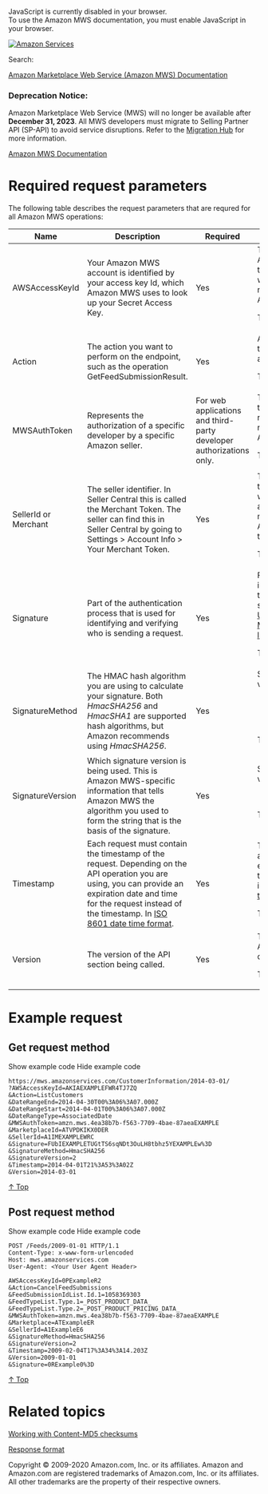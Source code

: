<div id="MWSDX_noscript">

JavaScript is currently disabled in your browser.  
To use the Amazon MWS documentation, you must enable JavaScript in your
browser.

</div>

<div id="MWSDX_divtop">

[![Amazon
Services](https://images-na.ssl-images-amazon.com/images/G/08/mwsportal/fr_FR/amazonservices.gif "Amazon Services")](http://services.amazon.fr)

<div id="MWSDX_search">

<span id="MWSDX_searchlbl">Search:</span>

</div>

  
<span id="MWSDX_titlebar">[Amazon Marketplace Web Service (Amazon MWS)
Documentation](https://developer.amazonservices.fr/gp/mws/docs.html)</span>
<span id="MWSDX_dep_notice"></span>

### Deprecation Notice:

Amazon Marketplace Web Service (MWS) will no longer be available after
**December 31, 2023**. All MWS developers must migrate to Selling
Partner API (SP-API) to avoid service disruptions. Refer to the
[Migration
Hub](https://developer-docs.amazon.com/sp-api/page/migration-hub) for
more information.

</div>

<div id="MWSDX_divbottom">

<div id="MWSDX_divleft">

<div id="MWSDX_toc">

</div>

</div>

<div id="MWSDX_divright">

<div id="MWSDX_content">

<span id="MWSDX_breadcrumbs">[Amazon MWS
Documentation](https://developer.amazonservices.fr/gp/mws/docs.html)</span>

<div id="DG_RequiredRequestParameters" class="nested0">

# Required request parameters

<div class="body">

<div class="p">

The following table describes the request parameters that are requred
for all <span class="ph">Amazon MWS</span> operations:

<div class="tablenoborder">

<table class="table" data-cellpadding="4" data-cellspacing="0" data-summary="" data-frame="border" data-border="1" data-rules="all">
<colgroup>
<col style="width: 25%" />
<col style="width: 25%" />
<col style="width: 25%" />
<col style="width: 25%" />
</colgroup>
<thead class="thead" data-align="left">
<tr class="header row">
<th id="d9097e66" class="entry" data-valign="top" width="16.666666666666664%">Name</th>
<th id="d9097e69" class="entry" data-valign="top" width="33.33333333333333%">Description</th>
<th id="d9097e72" class="entry" data-valign="top" width="16.666666666666664%">Required</th>
<th id="d9097e75" class="entry" data-valign="top" width="33.33333333333333%">Valid values</th>
</tr>
</thead>
<tbody class="tbody">
<tr class="odd row">
<td class="entry" data-valign="top" width="16.666666666666664%" headers="d9097e66 "><span class="keyword parmname">AWSAccessKeyId</span></td>
<td class="entry" data-valign="top" width="33.33333333333333%" headers="d9097e69 ">Your <span class="ph">Amazon MWS</span> account is identified by your access key Id, which <span class="ph">Amazon MWS</span> uses to look up your Secret Access Key.</td>
<td class="entry center" data-valign="top" width="16.666666666666664%" headers="d9097e72 ">Yes</td>
<td class="entry" data-valign="top" width="33.33333333333333%" headers="d9097e75 ">The <span class="keyword parmname">AWSAccessKeyId</span> that you received when you registered for <span class="ph">Amazon MWS</span>.
<p><span class="ph">Type: xs:string</span></p></td>
</tr>
<tr class="even row">
<td class="entry" data-valign="top" width="16.666666666666664%" headers="d9097e66 "><span class="keyword parmname">Action</span></td>
<td class="entry" data-valign="top" width="33.33333333333333%" headers="d9097e69 ">The action you want to perform on the endpoint, such as the operation <span class="keyword apiname">GetFeedSubmissionResult</span>.</td>
<td class="entry center" data-valign="top" width="16.666666666666664%" headers="d9097e72 ">Yes</td>
<td class="entry" data-valign="top" width="33.33333333333333%" headers="d9097e75 ">Any valid action for the endpoint you are calling.
<p><span class="ph">Type: xs:string</span></p></td>
</tr>
<tr class="odd row">
<td class="entry" data-valign="top" width="16.666666666666664%" headers="d9097e66 "><span class="keyword parmname">MWSAuthToken</span></td>
<td class="entry" data-valign="top" width="33.33333333333333%" headers="d9097e69 ">Represents the authorization of a specific developer by a specific Amazon seller.</td>
<td class="entry center" data-valign="top" width="16.666666666666664%" headers="d9097e72 ">For web applications and third-party developer authorizations only.</td>
<td class="entry" data-valign="top" width="33.33333333333333%" headers="d9097e75 ">The authorization token that you received when you registered for <span class="ph">Amazon MWS</span>.
<p><span class="ph">Type: xs:string</span></p></td>
</tr>
<tr class="even row">
<td class="entry" data-valign="top" width="16.666666666666664%" headers="d9097e66 "><span class="keyword parmname">SellerId</span> or <span class="keyword parmname">Merchant</span></td>
<td class="entry" data-valign="top" width="33.33333333333333%" headers="d9097e69 ">The seller identifier. In Seller Central this is called the Merchant Token. The seller can find this in Seller Central by going to <span class="ph uicontrol">Settings</span> <span class="ph uicontrol">&gt;</span> <span class="ph uicontrol">Account Info</span> <span class="ph uicontrol">&gt;</span> <span class="ph uicontrol">Your Merchant Token</span>.</td>
<td class="entry center" data-valign="top" width="16.666666666666664%" headers="d9097e72 ">Yes</td>
<td class="entry" data-valign="top" width="33.33333333333333%" headers="d9097e75 ">The seller identifier that the seller used when they authorized you to make calls to <span class="ph">Amazon MWS</span> on their behalf.
<p><span class="ph">Type: xs:string</span></p></td>
</tr>
<tr class="odd row">
<td class="entry" data-valign="top" width="16.666666666666664%" headers="d9097e66 "><span class="keyword parmname">Signature</span></td>
<td class="entry" data-valign="top" width="33.33333333333333%" headers="d9097e69 ">Part of the authentication process that is used for identifying and verifying who is sending a request.</td>
<td class="entry center" data-valign="top" width="16.666666666666664%" headers="d9097e72 ">Yes</td>
<td class="entry" data-valign="top" width="33.33333333333333%" headers="d9097e75 ">For more information on how to calculate the signature, see <a href="DG_ClientLibraries.md" class="xref">Using the Amazon MWS client libraries</a>.
<p><span class="ph">Type: xs:string</span></p></td>
</tr>
<tr class="even row">
<td class="entry" data-valign="top" width="16.666666666666664%" headers="d9097e66 "><span class="keyword parmname">SignatureMethod</span></td>
<td class="entry" data-valign="top" width="33.33333333333333%" headers="d9097e69 ">The HMAC hash algorithm you are using to calculate your signature. Both <var class="keyword varname">HmacSHA256</var> and <var class="keyword varname">HmacSHA1</var> are supported hash algorithms, but Amazon recommends using <var class="keyword varname">HmacSHA256</var>.</td>
<td class="entry center" data-valign="top" width="16.666666666666664%" headers="d9097e72 ">Yes</td>
<td class="entry" data-valign="top" width="33.33333333333333%" headers="d9097e75 "><span class="keyword parmname">SignatureMethod</span> values:
<ul>
<li><var class="keyword varname">HmacSHA256</var> (recommended)</li>
<li><var class="keyword varname">HmacSHA1</var></li>
</ul>
<p><span class="ph">Type: xs:string</span></p></td>
</tr>
<tr class="odd row">
<td class="entry" data-valign="top" width="16.666666666666664%" headers="d9097e66 "><span class="keyword parmname">SignatureVersion</span></td>
<td class="entry" data-valign="top" width="33.33333333333333%" headers="d9097e69 ">Which signature version is being used. This is <span class="ph">Amazon MWS</span>-specific information that tells <span class="ph">Amazon MWS</span> the algorithm you used to form the string that is the basis of the signature.</td>
<td class="entry center" data-valign="top" width="16.666666666666664%" headers="d9097e72 ">Yes</td>
<td class="entry" data-valign="top" width="33.33333333333333%" headers="d9097e75 "><span class="keyword parmname">SignatureVersion</span> values:
<ul>
<li><var class="keyword varname">2</var></li>
</ul>
<p><span class="ph">Type: xs:string</span></p></td>
</tr>
<tr class="even row">
<td class="entry" data-valign="top" width="16.666666666666664%" headers="d9097e66 "><span class="keyword parmname">Timestamp</span></td>
<td class="entry" data-valign="top" width="33.33333333333333%" headers="d9097e69 ">Each request must contain the timestamp of the request. Depending on the API operation you are using, you can provide an expiration date and time for the request instead of the timestamp. In <span class="ph"><a href="../dev_guide/DG_ISO8601.md" class="xref">ISO 8601 date time format</a></span>.</td>
<td class="entry center" data-valign="top" width="16.666666666666664%" headers="d9097e72 ">Yes</td>
<td class="entry" data-valign="top" width="33.33333333333333%" headers="d9097e75 ">The current date and time or the expiration date and time for the request in <span class="ph"><a href="../dev_guide/DG_ISO8601.md" class="xref">ISO 8601 date time format</a></span>.
<p><span class="ph">Type: xs:dateTime</span></p></td>
</tr>
<tr class="odd row">
<td class="entry" data-valign="top" width="16.666666666666664%" headers="d9097e66 "><span class="keyword parmname">Version</span></td>
<td class="entry" data-valign="top" width="33.33333333333333%" headers="d9097e69 ">The version of the API section being called.</td>
<td class="entry center" data-valign="top" width="16.666666666666664%" headers="d9097e72 ">Yes</td>
<td class="entry" data-valign="top" width="33.33333333333333%" headers="d9097e75 ">The version of the API section being called.
<p><span class="ph">Type: xs:string</span></p></td>
</tr>
</tbody>
</table>

</div>

</div>

</div>

</div>

<div id="Examples" class="topic reference nested0">

# Example request

<div class="body refbody">

<div class="section">

## Get request method

<span class="ph expander"> <span class="keyword parmname xshow">Show
example code</span> <span class="keyword parmname xhide">Hide example
code</span> </span>

<div class="sectiondiv content">

``` pre
https://mws.amazonservices.com/CustomerInformation/2014-03-01/
?AWSAccessKeyId=AKIAEXAMPLEFWR4TJ7ZQ
&Action=ListCustomers
&DateRangeEnd=2014-04-30T00%3A06%3A07.000Z
&DateRangeStart=2014-04-01T00%3A06%3A07.000Z
&DateRangeType=AssociatedDate
&MWSAuthToken=amzn.mws.4ea38b7b-f563-7709-4bae-87aeaEXAMPLE
&MarketplaceId=ATVPDKIKX0DER
&SellerId=A1IMEXAMPLEWRC
&Signature=FUbIEXAMPLETUGtTS6sqNDt3OuLH8tbhz5YEXAMPLEw%3D
&SignatureMethod=HmacSHA256
&SignatureVersion=2
&Timestamp=2014-04-01T21%3A53%3A02Z
&Version=2014-03-01
```

<a href="#Examples" class="xref">↑ Top</a>

</div>

</div>

<div class="section">

## Post request method

<span class="ph expander"> <span class="keyword parmname xshow">Show
example code</span> <span class="keyword parmname xhide">Hide example
code</span> </span>

<div class="sectiondiv content">

``` pre
POST /Feeds/2009-01-01 HTTP/1.1
Content-Type: x-www-form-urlencoded
Host: mws.amazonservices.com
User-Agent: <Your User Agent Header>

AWSAccessKeyId=0PExampleR2
&Action=CancelFeedSubmissions
&FeedSubmissionIdList.Id.1=1058369303
&FeedTypeList.Type.1=_POST_PRODUCT_DATA_
&FeedTypeList.Type.2=_POST_PRODUCT_PRICING_DATA_
&MWSAuthToken=amzn.mws.4ea38b7b-f563-7709-4bae-87aeaEXAMPLE
&Marketplace=ATExampleER
&SellerId=A1ExampleE6
&SignatureMethod=HmacSHA256
&SignatureVersion=2
&Timestamp=2009-02-04T17%3A34%3A14.203Z
&Version=2009-01-01
&Signature=0RExample0%3D
```

<a href="#Examples" class="xref">↑ Top</a>

</div>

</div>

</div>

</div>

<div id="RelatedTopics" class="topic nested0">

# Related topics

<div class="body">

<a href="DG_MD5.md" class="xref">Working with Content-MD5 checksums</a>

<a href="../dev_guide/DG_ResponseFormat.md" class="xref">Response format</a>

</div>

</div>

<div id="MWSDX_footer">

Copyright © 2009-2020 Amazon.com, Inc. or its affiliates. Amazon and
Amazon.com are registered trademarks of Amazon.com, Inc. or its
affiliates. All other trademarks are the property of their respective
owners.

</div>

</div>

</div>

<div style="clear: both;">

</div>

</div>
